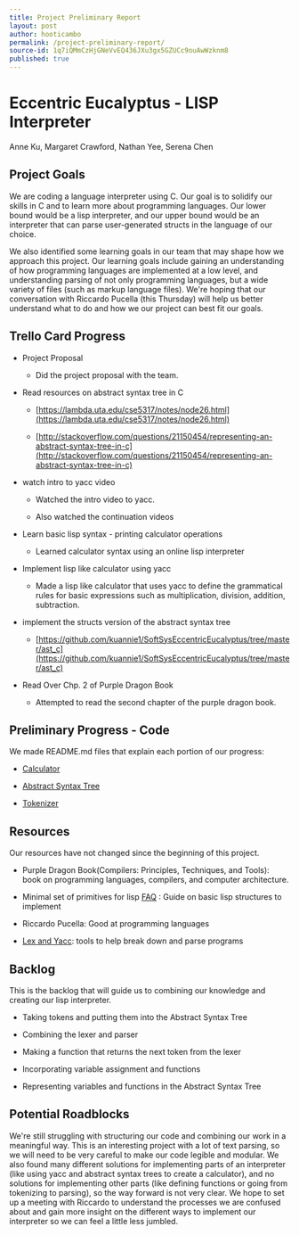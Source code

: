 ```yaml
---
title: Project Preliminary Report
layout: post
author: hooticambo
permalink: /project-preliminary-report/
source-id: 1q7iQMmCzHjGNeVvEQ436JXu3gx5GZUCc9ouAwWzknm8
published: true
---
```

# Eccentric Eucalyptus - LISP Interpreter

Anne Ku, Margaret Crawford, Nathan Yee, Serena Chen

## Project Goals

We are coding a language interpreter using C. Our goal is to solidify our skills in C and to learn more about programming languages. Our lower bound would be a lisp interpreter, and our upper bound would be an interpreter that can parse user-generated structs in the language of our choice.

We also identified some learning goals in our team that may shape how we approach this project. Our learning goals include gaining an understanding of how programming languages are implemented at a low level, and understanding parsing of not only programming languages, but a wide variety of files (such as markup language files). We're hoping that our conversation with Riccardo Pucella (this Thursday) will help us better understand what to do and how we our project can best fit our goals.

## Trello Card Progress

* Project Proposal

    * Did the project proposal with the team.

* Read resources on abstract syntax tree in C

    * [https://lambda.uta.edu/cse5317/notes/node26.html](https://lambda.uta.edu/cse5317/notes/node26.html)

    * [http://stackoverflow.com/questions/21150454/representing-an-abstract-syntax-tree-in-c](http://stackoverflow.com/questions/21150454/representing-an-abstract-syntax-tree-in-c)

* watch intro to yacc video

    * Watched the intro video to yacc.

    * Also watched the continuation videos

* Learn basic lisp syntax - printing calculator operations

    * Learned calculator syntax using an online lisp interpreter

* Implement lisp like calculator using yacc

    * Made a lisp like calculator that uses yacc to define the grammatical rules for basic expressions such as multiplication, division, addition, subtraction.

* implement the structs version of the abstract syntax tree

    * [https://github.com/kuannie1/SoftSysEccentricEucalyptus/tree/master/ast_c](https://github.com/kuannie1/SoftSysEccentricEucalyptus/tree/master/ast_c)

* Read Over Chp. 2 of Purple Dragon Book

    * Attempted to read the second chapter of the purple dragon book. 

## Preliminary Progress - Code

We made README.md files that explain each portion of our progress:

* [Calculator](https://github.com/kuannie1/SoftSysEccentricEucalyptus/blob/master/calculator/prefix_calculator/prefix_calculator.md)

* [Abstract Syntax Tree](https://github.com/kuannie1/SoftSysEccentricEucalyptus/tree/master/ast_c)

* [Tokenizer](https://github.com/kuannie1/SoftSysEccentricEucalyptus/tree/master/lex_examples)

## Resources

Our resources have not changed since the beginning of this project. 

* Purple Dragon Book(Compilers: Principles, Techniques, and Tools): book on programming languages, compilers, and computer architecture. 

* Minimal set of primitives for lisp [FAQ](http://www.faqs.org/faqs/lisp-faq/part1/section-6.html) : Guide on basic lisp structures to implement

* Riccardo Pucella: Good at programming languages

* [Lex and Yacc](http://dinosaur.compilertools.net/): tools to help break down and parse programs

## Backlog

This is the backlog that will guide us to combining our knowledge and creating our lisp interpreter.

* Taking tokens and putting them into the Abstract Syntax Tree

* Combining the lexer and parser

* Making a function that returns the next token from the lexer

* Incorporating variable assignment and functions

* Representing variables and functions in the Abstract Syntax Tree

## Potential Roadblocks

We're still struggling with structuring our code and combining our work in a meaningful way. This is an interesting project with a lot of text parsing, so we will need to be very careful to make our code legible and modular. We also found many different solutions for implementing parts of an interpreter (like using yacc and abstract syntax trees to create a calculator), and no solutions for implementing other parts (like defining functions or going from tokenizing to parsing), so the way forward is not very clear. We hope to set up a meeting with Riccardo to understand the processes we are confused about and gain more insight on the different ways to implement our interpreter so we can feel a little less jumbled.


